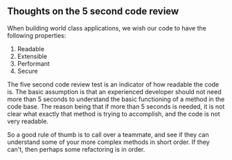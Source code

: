 ## Thoughts on the 5 second code review

When building world class applications, we wish our code to have the following properties:
1. Readable
2. Extensible
3. Performant
4. Secure

The five second code review test is an indicator of how readable the code is. The basic assumption is that an experienced developer should not need more than 5 seconds to understand the basic functioning of a method in the code base. The reason being that if more than 5 seconds is needed, it is not clear what exactly that method is trying to accomplish, and the code is not very readable.

So a good rule of thumb is to call over a teammate, and see if they can understand some of your more complex methods in short order. If they can't, then perhaps some refactoring is in order.
